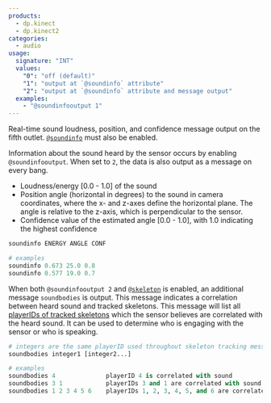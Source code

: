 ```yaml
---
products:
  - dp.kinect
  - dp.kinect2
categories:
  - audio
usage:
  signature: "INT"
  values:
    "0": "off (default)"
    "1": "output at `@soundinfo` attribute"
    "2": "output at `@soundinfo` attribute and message output"
  examples:
    - "@soundinfooutput 1"
---
```

Real-time sound loudness, position, and confidence message output
on the fifth outlet. [`@soundinfo`](soundinfo.md) must also be enabled.

Information about the sound heard by the sensor occurs by enabling `@soundinfooutput`.
When set to `2`, the data is also output as a message on every bang.

* Loudness/energy [0.0 - 1.0] of the sound
* Position angle (horizontal in degrees) to the sound in
  camera coordinates, where the x- and z-axes define the horizontal plane.
  The angle is relative to the z-axis, which is perpendicular to the sensor.
* Confidence value of the estimated angle [0.0 - 1.0], with 1.0 indicating
  the highest confidence

```python
soundinfo ENERGY ANGLE CONF

# examples
soundinfo 0.673 25.0 0.8
soundinfo 0.577 19.0 0.7
```

When both `@soundinfooutput 2` and [`@skeleton`](skeleton.md) is enabled,
an additional message `soundbodies` is output. This message
indicates a correlation between heard sound and tracked skeletons. This message
will list all [playerIDs of tracked skeletons](skeleton.md#user-identification)
which the sensor believes are correlated with the heard sound.
It can be used to determine who is engaging with the sensor or who is speaking.

```python
# integers are the same playerID used throughout skeleton tracking messages
soundbodies integer1 [integer2...]

# examples
soundbodies 4              playerID 4 is correlated with sound
soundbodies 3 1            playerIDs 3 and 1 are correlated with sound
soundbodies 1 2 3 4 5 6    playerIDs 1, 2, 3, 4, 5, and 6 are correlated with sound
```
